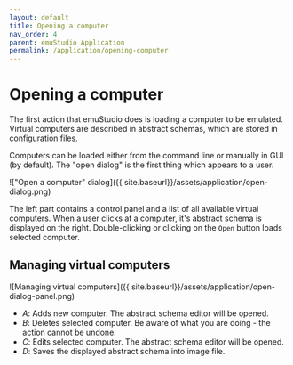 ```yaml
---
layout: default
title: Opening a computer
nav_order: 4
parent: emuStudio Application
permalink: /application/opening-computer
---
```


# Opening a computer

The first action that emuStudio does is loading a computer to be emulated. Virtual computers are described in abstract schemas, which are stored in configuration files.

Computers can be loaded either from the command line or manually in GUI (by default).
The "open dialog" is the first thing which appears to a user.

!["Open a computer" dialog]({{ site.baseurl}}/assets/application/open-dialog.png)

The left part contains a control panel and a list of all available virtual computers. When a user clicks at a computer, it's abstract schema is displayed on the right. Double-clicking or clicking
on the `Open` button loads selected computer.

## Managing virtual computers

![Managing virtual computers]({{ site.baseurl}}/assets/application/open-dialog-panel.png)

- *A*: Adds new computer. The abstract schema editor will be opened.
- *B*: Deletes selected computer. Be aware of what you are doing - the action cannot be undone.
- *C*: Edits selected computer. The abstract schema editor will be opened.
- *D*: Saves the displayed abstract schema into image file.
